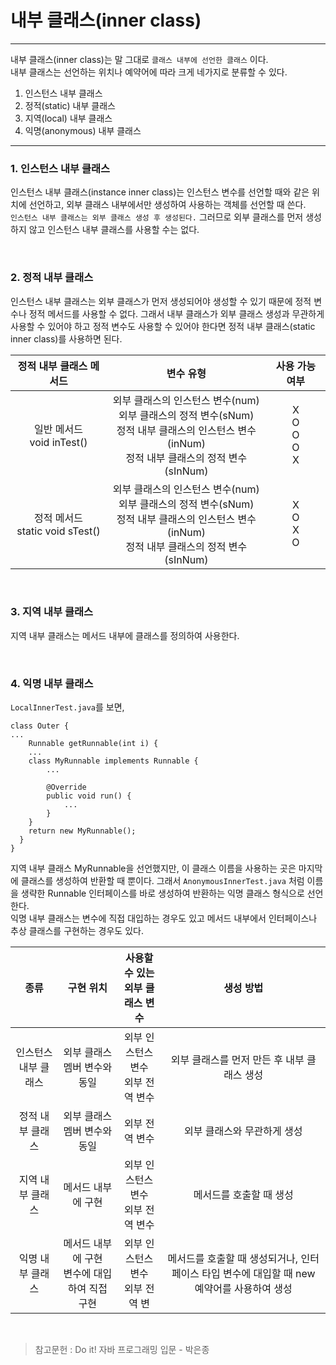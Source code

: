 # 내부 클래스(inner class)
___
내부 클래스(inner class)는 말 그대로 `클래스 내부에 선언한 클래스` 이다.  
내부 클래스는 선언하는 위치나 예약어에 따라 크게 네가지로 분류할 수 있다.
1. 인스턴스 내부 클래스
2. 정적(static) 내부 클래스
3. 지역(local) 내부 클래스
4. 익명(anonymous) 내부 클래스
___

### 1. 인스턴스 내부 클래스
인스턴스 내부 클래스(instance inner class)는 인스턴스 변수를 선언할 때와 같은 위치에 선언하고, 외부 클래스 내부에서만 생성하여 사용하는 객체를 선언할 때 쓴다.  
`인스턴스 내부 클래스는 외부 클래스 생성 후 생성된다.` 그러므로 외부 클래스를 먼저 생성하지 않고 인스턴스 내부 클래스를 사용할 수는 없다.

<br>

### 2. 정적 내부 클래스
인스턴스 내부 클래스는 외부 클래스가 먼저 생성되어야 생성할 수 있기 때문에 정적 변수나 정적 메서드를 사용할 수 없다. 그래서 내부 클래스가 외부 클래스 생성과 무관하게 사용할 수 있어야 하고 정적 변수도 사용할 수 있어야 한다면 정적 내부 클래스(static inner class)를 사용하면 된다.  

|         정적 내부 클래스 메서드          |                                                  변수 유형                                                  |         사용 가능 여부          |
|:------------------------------:|:-------------------------------------------------------------------------------------------------------:|:-------------------------:|
|    일반 메서드<br/>void inTest()    | 외부 클래스의 인스턴스 변수(num)<br/>외부 클래스의 정적 변수(sNum)<br/>정적 내부 클래스의 인스턴스 변수(inNum)<br/>정적 내부 클래스의 정적 변수(sInNum) | X<br/>O<br/>O<br/>O<br/>X |
| 정적 메서드<br/>static void sTest() |                                          외부 클래스의 인스턴스 변수(num)<br/>외부 클래스의 정적 변수(sNum)<br/>정적 내부 클래스의 인스턴스 변수(inNum)<br/>정적 내부 클래스의 정적 변수(sInNum)                                           |    X<br/>O<br/>X<br/>O    |

<br>
  
### 3. 지역 내부 클래스
지역 내부 클래스는 메서드 내부에 클래스를 정의하여 사용한다.

<br>

### 4. 익명 내부 클래스
`LocalInnerTest.java`를 보면,
```
class Outer {
...
    Runnable getRunnable(int i) {
    ...
    class MyRunnable implements Runnable {
        ...
        
        @Override
        public void run() {
            ...
        }
    }
    return new MyRunnable();
  }
}
```
지역 내부 클래스 MyRunnable을 선언했지만, 이 클래스 이름을 사용하는 곳은 마지막에 클래스를 생성하여 반환할 때 뿐이다. 그래서 `AnonymousInnerTest.java` 처럼 이름을 생략한 Runnable 인터페이스를 바로 생성하여 반환하는 익명 클래스 형식으로 선언한다.  
익명 내부 클래스는 변수에 직접 대입하는 경우도 있고 메서드 내부에서 인터페이스나 추상 클래스를 구현하는 경우도 있다.

|      종류       |             구현 위치             | 사용할 수 있는<br/>외부 클래스 변수  |                         생성 방법                         |
|:-------------:|:-----------------------------:|:-----------------------:|:-----------------------------------------------------:|
 |  인스턴스 내부 클래스  |       외부 클래스 멤버 변수와 동일        | 외부 인스턴스 변수<br/>외부 전역 변수 |               외부 클래스를 먼저 만든 후 내부 클래스 생성               |
 |   정적 내부 클래스   |       외부 클래스 멤버 변수와 동일        |        외부 전역 변수         |                    외부 클래스와 무관하게 생성                    |
|   지역 내부 클래스   |          메서드 내부에 구현           | 외부 인스턴스 변수<br/>외부 전역 변수 |                     메서드를 호출할 때 생성                     |
|   익명 내부 클래스   | 메서드 내부에 구현<br/>변수에 대입하여 직접 구현 | 외부 인스턴스 변수<br/>외부 전역 변  | 메서드를 호출할 때 생성되거나, 인터페이스 타입 변수에 대입할 때 new 예약어를 사용하여 생성 |

<br>

> 참고문헌 : Do it! 자바 프로그래밍 입문 - 박은종